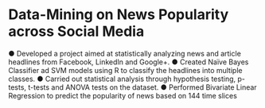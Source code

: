 # Data-Mining on News Popularity across Social Media

  ● Developed a project aimed at statistically analyzing news and article headlines from Facebook, LinkedIn and Google+.
  ● Created Naïve Bayes Classifier ad SVM models using R to classify the headlines into multiple classes.
  ● Carried out statistical analysis through hypothesis testing, p-tests, t-tests and ANOVA tests on the dataset.
  ● Performed Bivariate Linear Regression to predict the popularity of news based on 144 time slices
